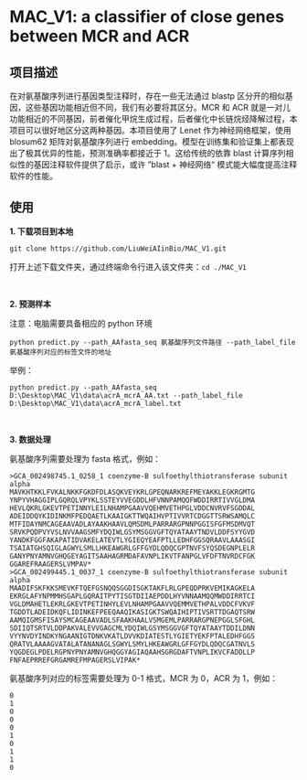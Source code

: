 # MAC_V1: a classifier of close genes between MCR and ACR

## 项目描述
在对氨基酸序列进行基因类型注释时，存在一些无法通过 blastp 区分开的相似基因，这些基因功能相近但不同，我们有必要将其区分。MCR 和 ACR 就是一对儿功能相近的不同基因，前者催化甲烷生成过程，后者催化中长链烷烃降解过程，本项目可以很好地区分这两种基因。本项目使用了 Lenet 作为神经网络框架，使用 blosum62 矩阵对氨基酸序列进行 embedding。模型在训练集和验证集上都表现出了极其优异的性能，预测准确率都接近于 1。这给传统的依靠 blast 计算序列相似性的基因注释软件提供了启示，或许 ”blast + 神经网络“ 模式能大幅度提高注释软件的性能。


## 使用
**1. 下载项目到本地**

	git clone https://github.com/LiuWeiAIinBio/MAC_V1.git

打开上述下载文件夹，通过终端命令行进入该文件夹：`cd ./MAC_V1`

<br/>

**2. 预测样本**

注意：电脑需要具备相应的 python 环境

	python predict.py --path_AAfasta_seq 氨基酸序列文件路径 --path_label_file 氨基酸序列对应的标签文件的地址

举例：

	python predict.py --path_AAfasta_seq D:\Desktop\MAC_V1\data\acrA_mcrA_AA.txt --path_label_file D:\Desktop\MAC_V1\data\acrA_mcrA_label.txt

<br/>

**3. 数据处理**

氨基酸序列需要处理为 fasta 格式，例如：

	>GCA_002498745.1_0258_1 coenzyme-B sulfoethylthiotransferase subunit alpha
	MAVKHTKKLFVKALNKKFGKDFDLASQKVEYKRLGPEQNARKREFMEYAKKLEGKRGMTG
	YNPYVHAGGIPLGQRQLVPYKLSSTEYVVEGDDLHFVNNPAMQQFWDDIRRTIVVGLDMA
	HEVLQKRLGKEVTPETINNYLEILNHAMPGAAVVQEHMVETHPGLVDDCNVRVFSGDDAL
	ADEIDDQYKIDINKMFPEDQAETLKAAIGKTTWQAIHVPTIVVRTCDGGTTSRWSAMQLC
	MTFIDAYNMCAGEAAVADLAYAAKHAAVLQMSDMLPARRARGPNNPGGISFGFMSDMVQT
	SRVKPQDPVYVSLNVVAAGSMFYDQIWLGSYMSGGVGFTQYATAAYTNDVLDDFSYYGVD
	YANDKFGGFAKAPATIDVAKELATEVTLYGIEQYEAFPTLLEDHFGGSQRAAVLAAASGI
	TSAIATGHSQIGLAGWYLSMLLHKEAWGRLGFFGYDLQDQCGPTNVFSYQSDEGNPLELR
	GANYPNYAMNVGHQGEYAGITSAAHAGRMDAFAVNPLIKVTFANPGLVFDFTNVRDCFGK
	GGAREFRAAGERSLVMPAV*
	>GCA_002499445.1_0037_1 coenzyme-B sulfoethylthiotransferase subunit alpha
	MAADIFSKFKKSMEVKFTQEFGSNQQSGGDISGKTAKFLRLGPEQDPRKVEMIKAGKELA
	EKRGLAFYNPMMHSGAPLGQRAITPYTISGTDIIAEPDDLHYVNNAAMQQMWDDIRRTCI
	VGLDMAHETLEKRLGKEVTPETINHYLEVLNHAMPGAAVVQEMMVETHPALVDDCFVKVF
	TGDDTLADEIDKQFLIDINKEFPEEQAAQIKASIGKTSWQAIHIPTIVSRTTDGAQTSRW
	AAMQIGMSFISAYSMCAGEAAVADLSFAAKHAALVSMGEMLPARRARGPNEPGGLSFGHL
	SDIIQTSRTVLDDPAKVALEVVGAGCMLYDQIWLGSYMSGGVGFTQYATAAYTDDILDNN
	VYYNVDYINDKYNGAANIGTDNKVKATLDVVKDIATESTLYGIETYEKFPTALEDHFGGS
	QRATVLAAAAGVATALATANANAGLSGWYLSMYLHKEAWGRLGFFGYDLQDQCGATNVLS
	YQGDEGLPDELRGPNYPNYAMNVGHQGGYAGIAQAAHSGRGDAFTVNPLIKVCFADDLLP
	FNFAEPRREFGRGAMREFMPAGERSLVIPAK*
	
氨基酸序列对应的标签需要处理为 0-1 格式，MCR 为 0，ACR 为 1，例如：

	0
	1
	0
	0
	0
	1
	0
	1
	1
	0
